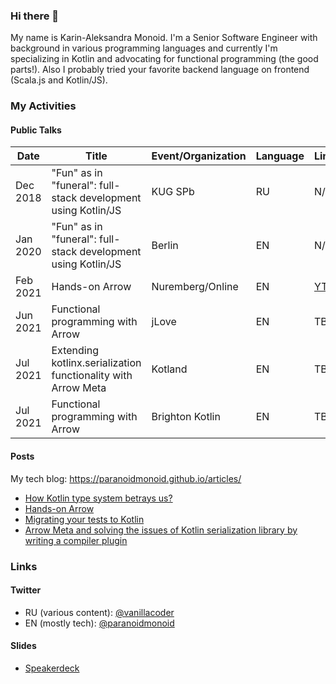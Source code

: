 ### Hi there 👋

My name is Karin-Aleksandra Monoid.
I'm a Senior Software Engineer with background in various programming languages and currently I'm specializing in Kotlin and advocating for functional programming (the good parts!). Also I probably tried your favorite backend language on frontend (Scala.js and Kotlin/JS).

### My Activities

#### Public Talks

|  Date  |                        Title                                   |Event/Organization|Language|Link |
|--------|----------------------------------------------------------------|------------------|--------|-----|
|Dec 2018|"Fun" as in "funeral": full-stack development using Kotlin/JS 	|	KUG SPb          | RU     |N/A  |
|Jan 2020|"Fun" as in "funeral": full-stack development using Kotlin/JS	  |	Berlin	         | EN     |N/A  |
|Feb 2021|Hands-on Arrow    	                                            |	Nuremberg/Online | EN     |[YT](https://youtu.be/tkl9EaUMfm8)|
|Jun 2021|Functional programming with Arrow                               | jLove            | EN     |TBA  |
|Jul 2021|Extending kotlinx.serialization functionality with Arrow Meta   | Kotland          | EN     |TBA  |
|Jul 2021|Functional programming with Arrow                               | Brighton Kotlin  | EN     |TBA  |

#### Posts

My tech blog: https://paranoidmonoid.github.io/articles/

* [How Kotlin type system betrays us?](https://paranoidmonoid.github.io/articles/Chasing%20the%20bug/EitherVsNull)
* [Hands-on Arrow](https://paranoidmonoid.github.io/articles/Kotlin%20and%20friends/Hands-on%20Arrow)
* [Migrating your tests to Kotlin](https://paranoidmonoid.github.io/articles/Kotlin%20and%20friends/Migrating%20your%20tests%20to%20Kotlin)
* [Arrow Meta and solving the issues of Kotlin serialization library by writing a compiler plugin](https://paranoidmonoid.github.io/articles/Kotlin%20and%20friends/Naming%20strategy%20plugin)

### Links

#### Twitter
* RU (various content): [@vanillacoder](https://twitter.com/vanillacoder/)
* EN (mostly tech): [@paranoidmonoid](https://twitter.com/paranoidmonoid/)

#### Slides
* [Speakerdeck](https://speakerdeck.com/paranoidmonoid)

